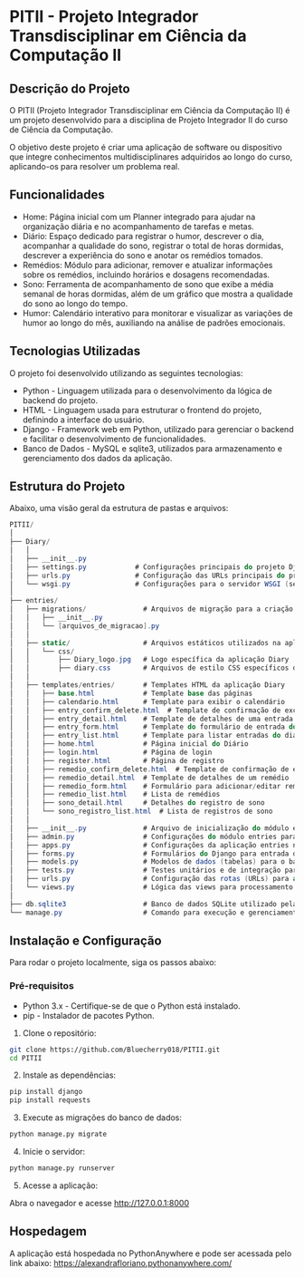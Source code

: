 # PITII - Projeto Integrador Transdisciplinar em Ciência da Computação II

## Descrição do Projeto
O PITII (Projeto Integrador Transdisciplinar em Ciência da Computação II) é um projeto desenvolvido para a disciplina de Projeto Integrador II do curso de Ciência da Computação.

O objetivo deste projeto é criar uma aplicação de software ou dispositivo que integre conhecimentos multidisciplinares adquiridos ao longo do curso, aplicando-os para resolver um problema real.

## Funcionalidades
* Home: Página inicial com um Planner integrado para ajudar na organização diária e no acompanhamento de tarefas e metas.
* Diário: Espaço dedicado para registrar o humor, descrever o dia, acompanhar a qualidade do sono, registrar o total de horas dormidas, descrever a experiência do sono e anotar os remédios tomados.
* Remédios: Módulo para adicionar, remover e atualizar informações sobre os remédios, incluindo horários e dosagens recomendadas.
* Sono: Ferramenta de acompanhamento de sono que exibe a média semanal de horas dormidas, além de um gráfico que mostra a qualidade do sono ao longo do tempo.
* Humor: Calendário interativo para monitorar e visualizar as variações de humor ao longo do mês, auxiliando na análise de padrões emocionais.

## Tecnologias Utilizadas
O projeto foi desenvolvido utilizando as seguintes tecnologias:

* Python - Linguagem utilizada para o desenvolvimento da lógica de backend do projeto.
* HTML - Linguagem usada para estruturar o frontend do projeto, definindo a interface do usuário.
* Django - Framework web em Python, utilizado para gerenciar o backend e facilitar o desenvolvimento de funcionalidades.
* Banco de Dados - MySQL e sqlite3, utilizados para armazenamento e gerenciamento dos dados da aplicação.

## Estrutura do Projeto
Abaixo, uma visão geral da estrutura de pastas e arquivos:
```csharp
PITII/
│
├── Diary/
│   │
│   ├── __init__.py
│   ├── settings.py            # Configurações principais do projeto Django
│   ├── urls.py                # Configuração das URLs principais do projeto
│   └── wsgi.py                # Configurações para o servidor WSGI (servidor web)
│
├── entries/
│   ├── migrations/              # Arquivos de migração para a criação e atualização de tabelas no banco de dados
│   │   ├── __init__.py
│   │   └── [arquivos_de_migracao].py
│   │
│   ├── static/                  # Arquivos estáticos utilizados na aplicação
│   │   └── css/
│   │       ├── Diary_logo.jpg   # Logo específica da aplicação Diary
│   │       ├── diary.css        # Arquivos de estilo CSS específicos da aplicação Diary
│   │
│   ├── templates/entries/       # Templates HTML da aplicação Diary
│   │   ├── base.html            # Template base das páginas
│   │   ├── calendario.html      # Template para exibir o calendário
│   │   ├── entry_confirm_delete.html  # Template de confirmação de exclusão de entrada do diário
│   │   ├── entry_detail.html    # Template de detalhes de uma entrada do diário
│   │   ├── entry_form.html      # Template do formulário de entrada do diário
│   │   ├── entry_list.html      # Template para listar entradas do diário
│   │   ├── home.html            # Página inicial do Diário
│   │   ├── login.html           # Página de login
│   │   ├── register.html        # Página de registro
│   │   ├── remedio_confirm_delete.html  # Template de confirmação de exclusão de remédio
│   │   ├── remedio_detail.html  # Template de detalhes de um remédio
│   │   ├── remedio_form.html    # Formulário para adicionar/editar remédio
│   │   ├── remedio_list.html    # Lista de remédios
│   │   ├── sono_detail.html     # Detalhes do registro de sono
│   │   └── sono_registro_list.html  # Lista de registros de sono
│   │
│   ├── __init__.py              # Arquivo de inicialização do módulo entries
│   ├── admin.py                 # Configurações do módulo entries para o painel de administração do Django
│   ├── apps.py                  # Configurações da aplicação entries no Django
│   ├── forms.py                 # Formulários do Django para entrada de dados no módulo entries
│   ├── models.py                # Modelos de dados (tabelas) para o banco de dados do módulo entries
│   ├── tests.py                 # Testes unitários e de integração para o módulo entries
│   ├── urls.py                  # Configuração das rotas (URLs) para as views do módulo entries
│   └── views.py                 # Lógica das views para processamento das requisições e respostas do módulo entries
│
├── db.sqlite3                   # Banco de dados SQLite utilizado pela aplicação
└── manage.py                    # Comando para execução e gerenciamento do projeto Django


```
## Instalação e Configuração
Para rodar o projeto localmente, siga os passos abaixo:

### Pré-requisitos

* Python 3.x - Certifique-se de que o Python está instalado.
* pip - Instalador de pacotes Python.

1. Clone o repositório:
```bash
git clone https://github.com/Bluecherry018/PITII.git
cd PITII
```

2. Instale as dependências:
```bash
pip install django
pip install requests
```

3. Execute as migrações do banco de dados:
```bash
python manage.py migrate
```

4. Inicie o servidor:
```bash
python manage.py runserver
```
5. Acesse a aplicação:

Abra o navegador e acesse http://127.0.0.1:8000

## Hospedagem

A aplicação está hospedada no PythonAnywhere e pode ser acessada pelo link abaixo:
https://alexandrafloriano.pythonanywhere.com/

